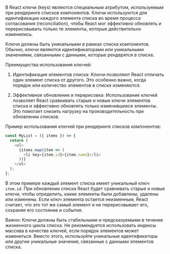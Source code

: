 В React ключи (keys) являются специальным атрибутом, используемым при рендеринге списков компонентов. Ключи используются для идентификации каждого элемента списка во время процесса согласования (reconciliation), чтобы React мог эффективно обновлять и перерисовывать только те элементы, которые действительно изменились.

Ключи должны быть уникальными в рамках списка компонентов. Обычно, ключи являются идентификаторами или уникальными значениями, связанными с данными, которые рендерятся в списке.

Преимущества использования ключей:

1. Идентификация элементов списка: Ключи позволяют React отличать один элемент списка от другого. Это особенно важно, когда порядок или количество элементов в списке изменяются.

2. Эффективное обновление и перерисовка: Использование ключей позволяет React сравнивать старые и новые ключи элементов списка и эффективно обновлять только изменившиеся элементы. Это помогает снизить нагрузку на производительность при обновлении списков.

Пример использования ключей при рендеринге списков компонентов:

```javascript
const MyList = ({ items }) => {
  return (
    <ul>
      {items.map(item => (
        <li key={item.id}>{item.name}</li>
      ))}
    </ul>
  );
};
```

В этом примере каждый элемент списка имеет уникальный ключ `item.id`. При обновлении списка React будет сравнивать старые и новые ключи, чтобы определить, какие элементы были добавлены, удалены или изменены. Если ключ элемента остается неизменным, React считает, что это тот же самый элемент и не перерисовывает его, сохраняя его состояние и события.

Важно: Ключи должны быть стабильными и предсказуемыми в течение жизненного цикла списка. Не рекомендуется использовать индексы массива в качестве ключей, если порядок элементов может измениться. Вместо этого, используйте уникальные идентификаторы или другие уникальные значения, связанные с данными элементов списка.